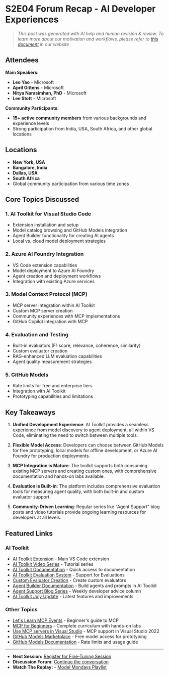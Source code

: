# S2E04 Forum Recap - AI Developer Experiences

> _This post was generated with AI help and human revision & review. 
> To learn more about our motivation and workflows, please refer to [this document](https://github.com/microsoft/model-mondays/blob/main/docs/README.ai.md) in our website_

## Attendees

**Main Speakers:**
- **Leo Yao** - Microsoft
- **April Gittens** - Microsoft
- **Nitya Narasimhan, PhD** - Microsoft 
- **Lee Stott** - Microsoft

**Community Participants:**
- **15+ active community members** from various backgrounds and experience levels
- Strong participation from India, USA, South Africa, and other global locations

## Locations

- **New York, USA** 
- **Bangalore, India** 
- **Dallas, USA** 
- **South Africa** 
- Global community participation from various time zones

## Core Topics Discussed

### 1. AI Toolkit for Visual Studio Code
- Extension installation and setup
- Model catalog browsing and GitHub Models integration
- Agent Builder functionality for creating AI agents
- Local vs. cloud model deployment strategies

### 2. Azure AI Foundry Integration
- VS Code extension capabilities
- Model deployment to Azure AI Foundry
- Agent creation and deployment workflows
- Integration with existing Azure services

### 3. Model Context Protocol (MCP)
- MCP server integration within AI Toolkit
- Custom MCP server creation
- Community experiences with MCP implementations
- GitHub Copilot integration with MCP

### 4. Evaluation and Testing
- Built-in evaluators (F1 score, relevance, coherence, similarity)
- Custom evaluator creation
- RAG-enhanced LLM evaluation capabilities
- Agent quality measurement strategies

### 5. GitHub Models
- Rate limits for free and enterprise tiers
- Integration with AI Toolkit
- Prototyping capabilities and limitations

## Key Takeaways

1. **Unified Development Experience**: AI Toolkit provides a seamless experience from model discovery to agent deployment, all within VS Code, eliminating the need to switch between multiple tools.

2. **Flexible Model Access**: Developers can choose between GitHub Models for free prototyping, local models for offline development, or Azure AI Foundry for production deployments.

3. **MCP Integration is Mature**: The toolkit supports both consuming existing MCP servers and creating custom ones, with comprehensive documentation and hands-on labs available.

4. **Evaluation is Built-in**: The platform includes comprehensive evaluation tools for measuring agent quality, with both built-in and custom evaluator support.

5. **Community-Driven Learning**: Regular series like "Agent Support" blog posts and video tutorials provide ongoing learning resources for developers at all levels.

## Featured Links

### AI Toolkit

- [AI Toolkit Extension](https://aka.ms/aitoolkit) - Main VS Code extension
- [AI Toolkit Video Series](https://aka.ms/AIToolkit/videos) - Tutorial series
- [AI Toolkit Documentation](https://aka.ms/AIToolkit/docs) - Quick access to documentation
- [AI Toolkit Evaluation System](https://code.visualstudio.com/docs/intelligentapps/evaluation) - Support for Evaluations 
- [Custom Evaluator Creation](https://code.visualstudio.com/docs/intelligentapps/evaluation#_create-custom-evaluators) - Create custom evaluators
- [Agent Builder Documentation](https://code.visualstudio.com/docs/intelligentapps/agentbuilder) - Build agents and prompts in AI Toolkit
- [Agent Support Blog Series](https://techcommunity.microsoft.com/blog/azuredevcommunityblog/how-can-i-measure-the-quality-of-my-agents-responses/4430906) - Weekly developer advice column
- [AI Toolkit July Update](https://techcommunity.microsoft.com/blog/azuredevcommunityblog/ai-toolkit-for-vs-code-july-update/4431548) - Latest features and improvements

### Other Topics

- [Let's Learn MCP Events](https://techcommunity.microsoft.com/blog/azuredevcommunityblog/lets-learn---mcp-events-a-beginners-guide-to-the-model-context-protocol/4429023) - Beginner's guide to MCP
- [MCP for Beginners](https://aka.ms/mcp-for-beginners) - Complete curriculum with hands-on labs
- [Use MCP servers in Visual Studio](https://learn.microsoft.com/en-us/visualstudio/ide/mcp-servers) - MCP support in Visual Studio 2022
- [GitHub Models Marketplace](https://github.com/marketplace/models) - Free model access for prototyping
- [GitHub Models Documentation](https://docs.github.com/en/github-models/use-github-models/prototyping-with-ai-models) - Rate limits and usage guide


---

- **Next Session:** [Register for Fine-Tuning Session](https://aka.ms/model-mondays/rsvp)  
- **Discussion Forum:** [Continue the conversation](https://github.com/orgs/azure-ai-foundry/discussions/90)
- **Watch The Replay:** - [Model Mondays Playlist](https://aka.ms/model-mondays/playlist) 
